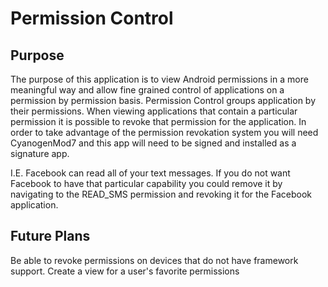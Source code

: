 Permission Control
===========

Purpose
------------------

The purpose of this application is to view Android permissions in a more meaningful way and allow fine grained control of applications on a permission by permission basis. Permission Control groups application by their permissions. When viewing applications that contain a particular permission it is possible to revoke that permission for the application. In order to take advantage of the permission revokation system you will need CyanogenMod7 and this app will need to be signed and installed as a signature app.

I.E. Facebook can read all of your text messages.  If you do not want Facebook to have that particular capability you could remove it by navigating to the READ_SMS permission and revoking it for the Facebook application.


Future Plans
---------------

Be able to revoke permissions on devices that do not have framework support.
Create a view for a user's favorite permissions